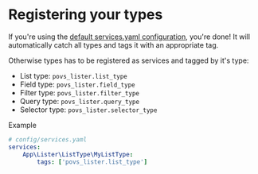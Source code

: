# Registering your types

If you're using the [default services.yaml configuration](https://symfony.com/doc/current/service_container.html#service-container-services-load-example), you're done! 
It will automatically catch all types and tags it with an appropriate tag.

Otherwise types has to be registered as services and tagged by it's type:
 - List type: `povs_lister.list_type`
 - Field type: `povs_lister.field_type`
 - Filter type: `povs_lister.filter_type`
 - Query type: `povs_lister.query_type`
 - Selector type: `povs_lister.selector_type`

Example
```yaml
# config/services.yaml
services:
    App\Lister\ListType\MyListType:
        tags: ['povs_lister.list_type']
```

